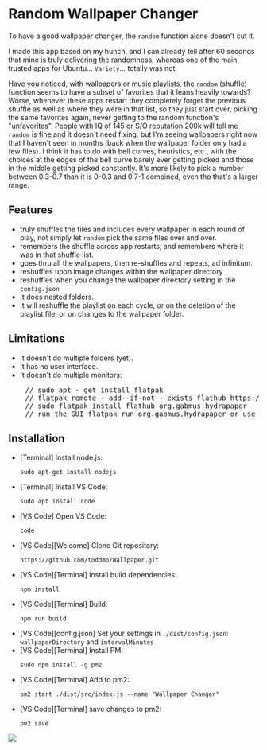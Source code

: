 # Random Wallpaper Changer

To have a good wallpaper changer, the `random` function alone doesn't cut it.

I made this app based on my hunch, and I can already tell after 60 seconds that mine is truly delivering the randomness, whereas one of the main trusted apps for Ubuntu... `Variety`... totally was not. 

Have you noticed, with wallpapers or music playlists, the `random` (shuffle) function seems to have a subset of favorites that it leans heavily towards? Worse, whenever these apps restart they completely forget the previous shuffle as well as where they were in that list, so they just start over, picking the same favorites again, never getting to the random function's "unfavorites". People with IQ of 145 or S/O reputation 200k will tell me `random` is fine and it doesn't need fixing, but I'm seeing wallpapers right now that I haven't seen in months (back when the wallpaper folder only had a few files). I think it has to do with bell curves, heuristics, etc., with the choices at the edges of the bell curve barely ever getting picked and those in the middle getting picked constantly. It's more likely to pick a number between 0.3-0.7 than it is 0-0.3 and 0.7-1 combined, even tho that's a larger range.

## Features

 - truly shuffles the files and includes every wallpaper in each round of play, not simply let `random` pick the same files over and over.
 - remembers the shuffle across app restarts, and remembers where it was in that shuffle list.
 - goes thru all the wallpapers, then re-shuffles and repeats, ad infinitum.
 - reshuffles upon image changes within the wallpaper directory
 - reshuffles when you change the wallpaper directory setting in the `config.json`
 - It does nested folders. 
 - It will reshuffle the playlist on each cycle, or on the deletion of the playlist file, or on changes to the wallpaper folder. 

## Limitations

- It doesn't do multiple folders (yet). 
- It has no user interface. 
- It doesn't do multiple monitors:
<pre>
    // sudo apt - get install flatpak
    // flatpak remote - add--if-not - exists flathub https://flathub.org/repo/flathub.flatpakrepo
    // sudo flatpak install flathub org.gabmus.hydrapaper
    // run the GUI flatpak run org.gabmus.hydrapaper or use the CLI hydrapaper - c path_to_wallpaper1 path_to_wallpaper2 ...
</pre>

## Installation

 - [Terminal] Install node.js: 
    ```
    sudo apt-get install nodejs
    ```
 - [Terminal] Install VS Code:
    ```
    sudo apt install code
    ```
 - [VS Code] Open VS Code: 
    ```
    code
    ```
 - [VS Code][Welcome] Clone Git repository: 
    ```
    https://github.com/toddmo/Wallpaper.git
    ```
 - [VS Code][Terminal] Install build dependencies: 
    ```
    npm install
    ```
 - [VS Code][Terminal] Build: 
    ```
    npm run build
    ```
 - [VS Code][config.json] Set your settings in `./dist/config.json`: `wallpaperDirectory` and `intervalMinutes`
 - [VS Code][Terminal] Install PM: 
    ```
    sudo npm install -g pm2
    ```
 - [VS Code][Terminal] Add to pm2: 
    ```
    pm2 start ./dist/src/index.js --name "Wallpaper Changer"
    ```
 - [VS Code][Terminal] save changes to pm2: 
    ```
    pm2 save
    ```

![](<https://placehold.it/150x40/000000/00ff00?text=Installation_Instructions>)
